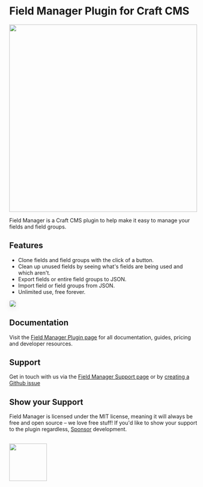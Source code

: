 # Field Manager Plugin for Craft CMS

<img width="500" src="https://verbb.io/uploads/plugins/field-manager/field-manager-social-card.png?v=1">

Field Manager is a Craft CMS plugin to help make it easy to manage your fields and field groups. 

## Features

- Clone fields and field groups with the click of a button.
- Clean up unused fields by seeing what's fields are being used and which aren't.
- Export fields or entire field groups to JSON.
- Import field or field groups from JSON.
- Unlimited use, free forever.

<img src="https://verbb.io/uploads/plugins/v1/main.png" style="box-shadow: 0 4px 16px rgba(0,0,0,0.08); border-radius: 4px; border: 1px solid rgba(0,0,0,0.12);">

## Documentation

Visit the [Field Manager Plugin page](https://verbb.io/craft-plugins/field-manager) for all documentation, guides, pricing and developer resources.

## Support

Get in touch with us via the [Field Manager Support page](https://verbb.io/craft-plugins/field-manager/support) or by [creating a Github issue](https://github.com/verbb/field-manager/issues)

## Show your Support

Field Manager is licensed under the MIT license, meaning it will always be free and open source – we love free stuff! If you'd like to show your support to the plugin regardless, [Sponsor](https://github.com/sponsors/verbb) development.

<h2></h2>

<a href="https://verbb.io" target="_blank">
  <img width="100" src="https://verbb.io/assets/img/verbb-pill.svg">
</a>
